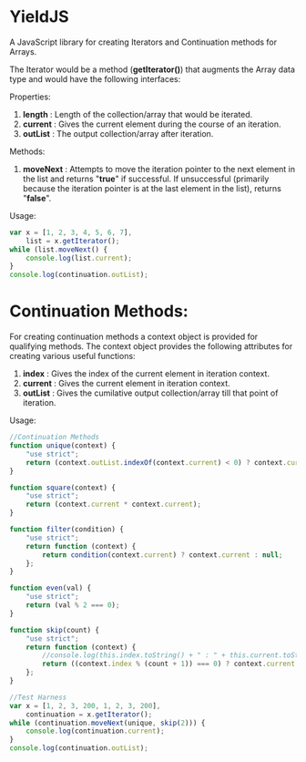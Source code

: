YieldJS
=======

A JavaScript library for creating Iterators and Continuation methods for Arrays.

The Iterator would be a method (<b>getIterator()</b>) that augments the Array data type and would have the following interfaces:

Properties:

1. <b>length</b>   : Length of the collection/array that would be iterated.
2. <b>current</b>  : Gives the current element during the course of an iteration.
2. <b>outList</b>  : The output collection/array after iteration.

Methods:

1. <b>moveNext</b>  : Attempts to move the iteration pointer to the next element in the list and returns "<b>true</b>" if successful. If unsuccessful (primarily because the iteration pointer is at the last element in the list), returns "<b>false</b>".

Usage:

```javascript
var x = [1, 2, 3, 4, 5, 6, 7],
    list = x.getIterator();
while (list.moveNext() {
    console.log(list.current);
}
console.log(continuation.outList);
```

Continuation Methods:
=====================

For creating continuation methods a context object is provided for qualifying methods.
The context object provides the following attributes for creating various useful functions:

1. <b>index</b> : Gives the index of the current element in iteration context.
2. <b>current</b> : Gives the current element in iteration context.
3. <b>outList</b> : Gives the cumilative output collection/array till that point of iteration.

Usage:

```javascript
//Continuation Methods
function unique(context) {
    "use strict";
    return (context.outList.indexOf(context.current) < 0) ? context.current : null;
}

function square(context) {
    "use strict";
    return (context.current * context.current);
}

function filter(condition) {
    "use strict";
    return function (context) {
        return condition(context.current) ? context.current : null;
    };
}

function even(val) {
    "use strict";
    return (val % 2 === 0);
}

function skip(count) {
    "use strict";
    return function (context) {
        //console.log(this.index.toString() + " : " + this.current.toString());
        return ((context.index % (count + 1)) === 0) ? context.current : null;
    };
}

//Test Harness
var x = [1, 2, 3, 200, 1, 2, 3, 200],
    continuation = x.getIterator();
while (continuation.moveNext(unique, skip(2))) {
    console.log(continuation.current);
}
console.log(continuation.outList);
```
